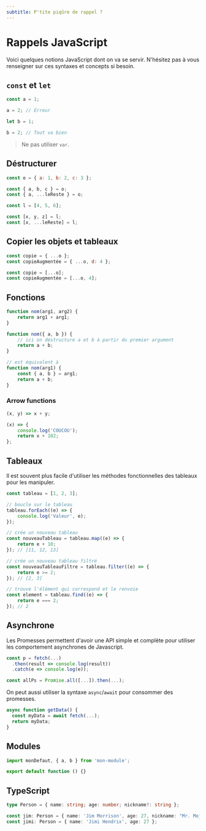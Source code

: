 ```yaml
---
subtitle: P'tite piqûre de rappel ?
---
```


# Rappels JavaScript

Voici quelques notions JavaScript dont on va se servir. N'hésitez pas à vous renseigner sur ces
syntaxes et concepts si besoin.

## `const` et `let`

```ts
const a = 1;

a = 2; // Erreur

let b = 1;

b = 2; // Tout va bien
```

> Ne pas utiliser `var`.

## Déstructurer

```js
const o = { a: 1, b: 2, c: 3 };

const { a, b, c } = o;
const { a, ...leReste } = o;

const l = [4, 5, 6];

const [x, y, z] = l;
const [x, ...leReste] = l;
```

## Copier les objets et tableaux

```js
const copie = { ...o };
const copieAugmentée = { ...o, d: 4 };

const copie = [...o];
const copieAugmentée = [...o, 4];
```

## Fonctions

```js
function nom(arg1, arg2) {
	return arg1 + arg1;
}
```

```js
function nom({ a, b }) {
	// ici on déstructure a et b à partir du premier argument
	return a + b;
}

// est équivalent à
function nom(arg1) {
	const { a, b } = arg1;
	return a + b;
}
```

### Arrow functions

```js
(x, y) => x + y;

(x) => {
	console.log('COUCOU');
	return x + 102;
};
```

## Tableaux

Il est souvent plus facile d'utiliser les méthodes fonctionnelles des tableaux pour les manipuler.

```js
const tableau = [1, 2, 3];

// boucle sur le tableau
tableau.forEach((e) => {
	console.log('Valeur', e);
});

// crée un nouveau tableau
const nouveauTableau = tableau.map((e) => {
	return e + 10;
}); // [11, 12, 13]

// crée un nouveau tableau filtré
const nouveauTableauFiltre = tableau.filter((e) => {
	return e >= 2;
}); // [2, 3]

// trouve l'élément qui correspond et le renvoie
const element = tableau.find((e) => {
	return e === 2;
}); // 2
```

## Asynchrone

Les Promesses permettent d'avoir une API simple et complète pour utiliser les comportement
asynchrones de Javascript.

```js
const p = fetch(...)
  .then(result => console.log(result))
  .catch(e => console.log(e));

const allPs = Promise.all([...]).then(...);
```

On peut aussi utiliser la syntaxe `async`/`await` pour consommer des promesses.

```js
async function getData() {
  const myData = await fetch(...);
  return myData;
}
```

## Modules

```js
import monDefaut, { a, b } from 'mon-module';

export default function () {}
```

## TypeScript

```ts
type Person = { name: string; age: number; nickname?: string };

const jim: Person = { name: 'Jim Morrison', age: 27, nickname: "Mr. Mojo Risin'" };
const jimi: Person = { name: 'Jimi Hendrix', age: 27 };
```
